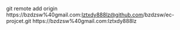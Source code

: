 git remote add origin https://bzdzsw%40gmail.com:lztxdy888lz@github.com/bzdzsw/ec-projcet.git
https://bzdzsw%40gmail.com:lztxdy888lz